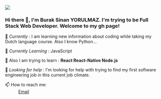 <img src="https://businan.github.io/image/image.png" border-radius=10>
 
### Hi there 👋, I'm Burak Sinan YORULMAZ. I'm trying to be Full Stack Web Developer. Welcome to my gh page! <br>
 
🔭 *Currently* :  I am learning new information about coding while taking my Dutch language course. Also I know Python... <br>

 
🌱 *Currently Learning* : JavaScript <br>

👯 Also I am trying to learn : **React React-Native Node.js**

🤔 *Looking for help* : I'm looking for help with trying to find my first software engineering job in this current job climate.<br>

📫 How to reach me: <br>
&nbsp;&nbsp;&nbsp;&nbsp;&nbsp;&nbsp;&nbsp;&nbsp;&nbsp;&nbsp; [Email](yorulmazburaksinan@gmail.com)
